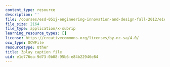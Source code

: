 ```yaml
---
content_type: resource
description: ''
file: /courses/esd-051j-engineering-innovation-and-design-fall-2012/e1e776ea9d730b0895b6e84b22946e84_O5Vh5nCMMmA.srt
file_size: 2164
file_type: application/x-subrip
learning_resource_types: []
license: https://creativecommons.org/licenses/by-nc-sa/4.0/
ocw_type: OCWFile
resourcetype: Other
title: 3play caption file
uid: e1e776ea-9d73-0b08-95b6-e84b22946e84
---
```

